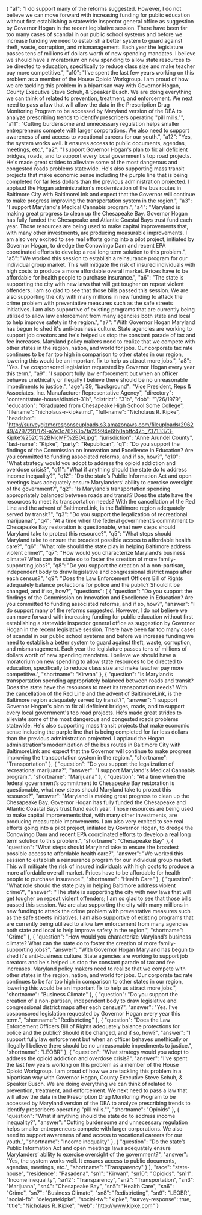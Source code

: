 {
  "a1": "I do support many of the reforms suggested. However, I do not believe we can move forward with increasing funding for public education without first establishing a statewide inspector general office as suggestion by Governor Hogan in the recent legislative session. There have been far too many cases of scandal in our public school systems and before we increase funding we need to establish a better system to guard against theft, waste, corruption, and mismanagement. Each year the legislature passes tens of millions of dollars worth of new spending mandates. I believe we should have a moratorium on new spending to allow state resources to be directed to education, specifically to reduce class size and make teacher pay more competitive.",
  "a10": "I've spent the last few years working on this problem as a member of the House Opioid Workgroup. I am proud of how we are tackling this problem in a bipartisan way with Governor Hogan, County Executive Steve Schuh, & Speaker Busch. We are doing everything we can think of related to prevention, treatment, and enforcement. We next need to pass a law that will allow the data in the Prescription Drug Monitoring Program to be accessed by Maryland version of the DEA to analyze prescribing trends to identify prescribers operating \"pill mills.\"",
  "a11": "Cutting burdensome and unnecessary regulation helps smaller entrepreneurs compete with larger corporations. We also need to support awareness of and access to vocational careers for our youth.",
  "a12": "Yes, the system works well. It ensures access to public documents, agendas, meetings, etc.",
  "a2": "I support Governor Hogan's plan to fix all deficient bridges, roads, and to support every local government's top road projects. He's made great strides to alleviate some of the most dangerous and congested roads problems statewide. He's also supporting mass transit projects that make economic sense including the purple line that is being completed for far less dollars than the previous administration projected. I applaud the Hogan administration's modernization of the bus routes in Baltimore City with BaltimoreLink and expect that the Governor will continue to make progress improving the transportation system in the region.",
  "a3": "I support Maryland's Medical Cannabis program.",
  "a4": "Maryland is making great progress to clean up the Chesapeake Bay. Governor Hogan has fully funded the Chesapeake and Atlantic Coastal Bays trust fund each year. Those resources are being used to make capital improvements that, with many other investments, are producing measurable improvements. I am also very excited to see real efforts going into a pilot project, initiated by Governor Hogan, to dredge the Conowingo Dam and recent EPA coordinated efforts to develop a real long term solution to this problem.",
  "a5": "We worked this session to establish a reinsurance program for our individual group market. This will mitigate the risk of insured individuals with high costs to produce a more affordable overall market. Prices have to be affordable for health people to purchase insurance.",
  "a6": "The state is supporting the city with new laws that will get tougher on repeat violent offenders; I am so glad to see that those bills passed this session. We are also supporting the city with many millions in new funding to attack the crime problem with preventative measures such as the safe streets initiatives. I am also supportive of existing programs that are currently being utilized to allow law enforcement from many agencies both state and local to help improve safety in the region.",
  "a7": "With Governor Hogan Maryland has begun to shed it's anti-business culture. State agencies are working to support job creators and he's helped us stop the constant parade of tax and fee increases. Maryland policy makers need to realize that we compete with other states in the region, nation, and world for jobs. Our corporate tax rate continues to be far too high in comparison to other states in our region, lowering this would be an important fix to help us attract more jobs.",
  "a8": "Yes. I've cosponsored legislation requested by Governor Hogan every year this term.",
  "a9": "I support fully law enforcement but when an officer behaves unethically or illegally I believe there should be no unreasonable impediments to justice.",
  "age": 39,
  "background": "Vice President, Reps & Associates, Inc. Manufacturer Representative Agency",
  "directory": "content/state-house/district-31b",
  "district": "31b",
  "dob": "1/26/1979",
  "education": "Graduated from Chesapeake High School Some College",
  "filename": "nicholaus-r-kipke.md",
  "full-name": "Nicholaus R. Kipke",
  "headshot": "http://surveygizmoresponseuploads.s3.amazonaws.com/fileuploads/296249/4297291/179-a2e3c76263b7fa29994e6fb0abffc475_73713373-Kipke%252C%2BNicMF%2B04.jpg",
  "jurisdiction": "Anne Arundel County",
  "last-name": "Kipke",
  "party": "Republican",
  "q1": "Do you support the findings of the Commission on Innovation and Excellence in Education? Are you committed to funding associated reforms, and if so, how?",
  "q10": "What strategy would you adopt to address the opioid addiction and overdose crisis?",
  "q11": "What if anything should the state do to address income inequality?",
  "q12": "Do the state’s Public Information Act and open meetings laws adequately ensure Marylanders’ ability to exercise oversight of the government?",
  "q2": "Is Maryland’s transportation spending appropriately balanced between roads and transit? Does the state have the resources to meet its transportation needs? With the cancellation of the Red Line and the advent of BaltimoreLink, is the Baltimore region adequately served by transit?",
  "q3": "Do you support the legalization of recreational marijuana?",
  "q4": "At a time when the federal government’s commitment to Chesapeake Bay restoration is questionable, what new steps should Maryland take to protect this resource?",
  "q5": "What steps should Maryland take to ensure the broadest possible access to affordable health care?",
  "q6": "What role should the state play in helping Baltimore address violent crime?",
  "q7": "How would you characterize Maryland’s business climate? What can the state do to foster the creation of more family-supporting jobs?",
  "q8": "Do you support the creation of a non-partisan, independent body to draw legislative and congressional district maps after each census?",
  "q9": "Does the Law Enforcement Officers Bill of Rights adequately balance protections for police and the public? Should it be changed, and if so, how?",
  "questions": [
    {
      "question": "Do you support the findings of the Commission on Innovation and Excellence in Education? Are you committed to funding associated reforms, and if so, how?",
      "answer": "I do support many of the reforms suggested. However, I do not believe we can move forward with increasing funding for public education without first establishing a statewide inspector general office as suggestion by Governor Hogan in the recent legislative session. There have been far too many cases of scandal in our public school systems and before we increase funding we need to establish a better system to guard against theft, waste, corruption, and mismanagement. Each year the legislature passes tens of millions of dollars worth of new spending mandates. I believe we should have a moratorium on new spending to allow state resources to be directed to education, specifically to reduce class size and make teacher pay more competitive.",
      "shortname": "Kirwan"
    },
    {
      "question": "Is Maryland’s transportation spending appropriately balanced between roads and transit? Does the state have the resources to meet its transportation needs? With the cancellation of the Red Line and the advent of BaltimoreLink, is the Baltimore region adequately served by transit?",
      "answer": "I support Governor Hogan's plan to fix all deficient bridges, roads, and to support every local government's top road projects. He's made great strides to alleviate some of the most dangerous and congested roads problems statewide. He's also supporting mass transit projects that make economic sense including the purple line that is being completed for far less dollars than the previous administration projected. I applaud the Hogan administration's modernization of the bus routes in Baltimore City with BaltimoreLink and expect that the Governor will continue to make progress improving the transportation system in the region.",
      "shortname": "Transportation"
    },
    {
      "question": "Do you support the legalization of recreational marijuana?",
      "answer": "I support Maryland's Medical Cannabis program.",
      "shortname": "Marijuana"
    },
    {
      "question": "At a time when the federal government’s commitment to Chesapeake Bay restoration is questionable, what new steps should Maryland take to protect this resource?",
      "answer": "Maryland is making great progress to clean up the Chesapeake Bay. Governor Hogan has fully funded the Chesapeake and Atlantic Coastal Bays trust fund each year. Those resources are being used to make capital improvements that, with many other investments, are producing measurable improvements. I am also very excited to see real efforts going into a pilot project, initiated by Governor Hogan, to dredge the Conowingo Dam and recent EPA coordinated efforts to develop a real long term solution to this problem.",
      "shortname": "Chesapeake Bay"
    },
    {
      "question": "What steps should Maryland take to ensure the broadest possible access to affordable health care?",
      "answer": "We worked this session to establish a reinsurance program for our individual group market. This will mitigate the risk of insured individuals with high costs to produce a more affordable overall market. Prices have to be affordable for health people to purchase insurance.",
      "shortname": "Health Care"
    },
    {
      "question": "What role should the state play in helping Baltimore address violent crime?",
      "answer": "The state is supporting the city with new laws that will get tougher on repeat violent offenders; I am so glad to see that those bills passed this session. We are also supporting the city with many millions in new funding to attack the crime problem with preventative measures such as the safe streets initiatives. I am also supportive of existing programs that are currently being utilized to allow law enforcement from many agencies both state and local to help improve safety in the region.",
      "shortname": "Crime"
    },
    {
      "question": "How would you characterize Maryland’s business climate? What can the state do to foster the creation of more family-supporting jobs?",
      "answer": "With Governor Hogan Maryland has begun to shed it's anti-business culture. State agencies are working to support job creators and he's helped us stop the constant parade of tax and fee increases. Maryland policy makers need to realize that we compete with other states in the region, nation, and world for jobs. Our corporate tax rate continues to be far too high in comparison to other states in our region, lowering this would be an important fix to help us attract more jobs.",
      "shortname": "Business Climate"
    },
    {
      "question": "Do you support the creation of a non-partisan, independent body to draw legislative and congressional district maps after each census?",
      "answer": "Yes. I've cosponsored legislation requested by Governor Hogan every year this term.",
      "shortname": "Redistricting"
    },
    {
      "question": "Does the Law Enforcement Officers Bill of Rights adequately balance protections for police and the public? Should it be changed, and if so, how?",
      "answer": "I support fully law enforcement but when an officer behaves unethically or illegally I believe there should be no unreasonable impediments to justice.",
      "shortname": "LEOBR"
    },
    {
      "question": "What strategy would you adopt to address the opioid addiction and overdose crisis?",
      "answer": "I've spent the last few years working on this problem as a member of the House Opioid Workgroup. I am proud of how we are tackling this problem in a bipartisan way with Governor Hogan, County Executive Steve Schuh, & Speaker Busch. We are doing everything we can think of related to prevention, treatment, and enforcement. We next need to pass a law that will allow the data in the Prescription Drug Monitoring Program to be accessed by Maryland version of the DEA to analyze prescribing trends to identify prescribers operating \"pill mills.\"",
      "shortname": "Opioids"
    },
    {
      "question": "What if anything should the state do to address income inequality?",
      "answer": "Cutting burdensome and unnecessary regulation helps smaller entrepreneurs compete with larger corporations. We also need to support awareness of and access to vocational careers for our youth.",
      "shortname": "Income inequality"
    },
    {
      "question": "Do the state’s Public Information Act and open meetings laws adequately ensure Marylanders’ ability to exercise oversight of the government?",
      "answer": "Yes, the system works well. It ensures access to public documents, agendas, meetings, etc.",
      "shortname": "Transparency"
    }
  ],
  "race": "state-house",
  "residence": "Pasadena",
  "sn1": "Kirwan",
  "sn10": "Opioids",
  "sn11": "Income inequality",
  "sn12": "Transparency",
  "sn2": "Transportation",
  "sn3": "Marijuana",
  "sn4": "Chesapeake Bay",
  "sn5": "Health Care",
  "sn6": "Crime",
  "sn7": "Business Climate",
  "sn8": "Redistricting",
  "sn9": "LEOBR",
  "social-fb": "delegatekipke",
  "social-tw": "kipke",
  "survey-response": true,
  "title": "Nicholaus R. Kipke",
  "web": "http://www.kipke.com"
}
